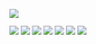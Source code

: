 ![](https://capsule-render.vercel.app/api?type=Waving&color=auto&height=150&section=header&fontSize=30&animation=twinkling&text=안녕하세요%20백엔드%20개발자%20공종훈입니다%20🙋‍♂️)

<img src="https://img.shields.io/badge/Spring Boot-6DB33F?logo=springboot">
<img src="https://img.shields.io/badge/Vue.js-4FC08D?logo=Vue.js">
<img src="https://img.shields.io/badge/Python-3776ABF?logo=Python">
<img src="https://img.shields.io/badge/Java-B41717?>
<img src="https://img.shields.io/badge/CSharp-239120?logo=CSharp">          
<img src="https://img.shields.io/badge/HTML5-E34F26?logo=HTML5">                                                                 
<img src="https://img.shields.io/badge/CSS3-1572B6?logo=CSS3">
<img src="https://img.shields.io/badge/Django-092E20?logo=Django">                                                             



